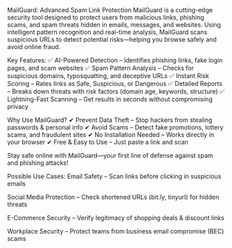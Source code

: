 MailGuard: Advanced Spam Link Protection
MailGuard is a cutting-edge security tool designed to protect users from malicious links, phishing scams, and spam threats hidden in emails, messages, and websites. Using intelligent pattern recognition and real-time analysis, MailGuard scans suspicious URLs to detect potential risks—helping you browse safely and avoid online fraud.

Key Features:
✅ AI-Powered Detection – Identifies phishing links, fake login pages, and scam websites
✅ Spam Pattern Analysis – Checks for suspicious domains, typosquatting, and deceptive URLs
✅ Instant Risk Scoring – Rates links as Safe, Suspicious, or Dangerous
✅ Detailed Reports – Breaks down threats with risk factors (domain age, keywords, structure)
✅ Lightning-Fast Scanning – Get results in seconds without compromising privacy

Why Use MailGuard?
✔ Prevent Data Theft – Stop hackers from stealing passwords & personal info
✔ Avoid Scams – Detect fake promotions, lottery scams, and fraudulent sites
✔ No Installation Needed – Works directly in your browser
✔ Free & Easy to Use – Just paste a link and scan

Stay safe online with MailGuard—your first line of defense against spam and phishing attacks!

Possible Use Cases:
Email Safety – Scan links before clicking in suspicious emails

Social Media Protection – Check shortened URLs (bit.ly, tinyurl) for hidden threats

E-Commerce Security – Verify legitimacy of shopping deals & discount links

Workplace Security – Protect teams from business email compromise (BEC) scams
